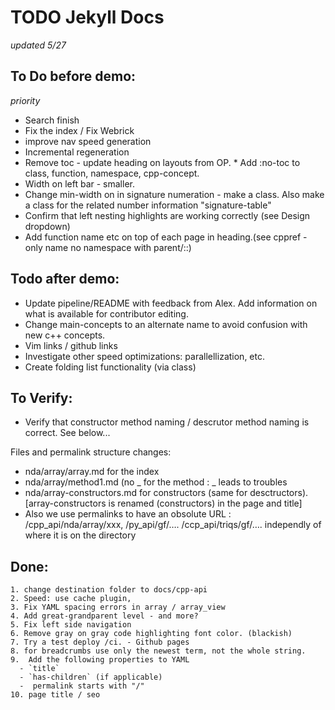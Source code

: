 # TODO Jekyll Docs

_updated 5/27_

## To Do before demo:

_priority_

- Search finish
- Fix the index / Fix Webrick
- improve nav speed generation
- Incremental regeneration
- Remove toc - update heading on layouts from OP. \* Add :no-toc to class, function, namespace, cpp-concept.
- Width on left bar - smaller.
- Change min-width on <td> in signature numeration - make a class. Also make a class for the related number information "signature-table"
- Confirm that left nesting highlights are working correctly (see Design dropdown)
- Add function name etc on top of each page in heading.(see cppref - only name no namespace with parent/::)

## Todo after demo:

- Update pipeline/README with feedback from Alex. Add information on what is available for contributor editing.
- Change main-concepts to an alternate name to avoid confusion with new c++ concepts.
- Vim links / github links
- Investigate other speed optimizations: parallellization, etc.
- Create folding list functionality (via class)

## To Verify:

- Verify that constructor method naming / descrutor method naming is correct. See below...

Files and permalink structure changes:

- nda/array/array.md for the index
- nda/array/method1.md (no _ for the method : _ leads to troubles
- nda/array-constructors.md for constructors (same for desctructors).
  [array-constructors is renamed (constructors) in the page and title]
- Also we use permalinks to have an obsolute URL :
  /cpp_api/nda/array/xxx, /py_api/gf/…. /ccp_api/triqs/gf/…. independly of where it is on the directory

## Done:

    1. change destination folder to docs/cpp-api
    2. Speed: use cache plugin,
    3. Fix YAML spacing errors in array / array_view
    4. Add great-grandparent level - and more?
    5. Fix left side navigation
    6. Remove gray on gray code highlighting font color. (blackish)
    7. Try a test deploy /ci. - Github pages
    8. for breadcrumbs use only the newest term, not the whole string.
    9.  Add the following properties to YAML
      - `title`
      - `has-children` (if applicable)
      -  permalink starts with "/"
    10. page title / seo
